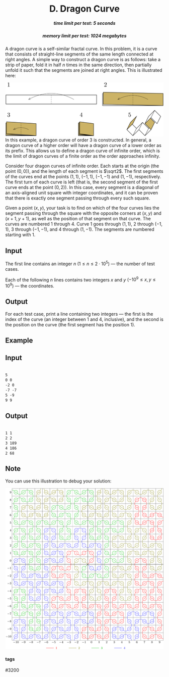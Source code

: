 <h1 style='text-align: center;'> D. Dragon Curve</h1>

<h5 style='text-align: center;'>time limit per test: 5 seconds</h5>
<h5 style='text-align: center;'>memory limit per test: 1024 megabytes</h5>

A dragon curve is a self-similar fractal curve. In this problem, it is a curve that consists of straight-line segments of the same length connected at right angles. A simple way to construct a dragon curve is as follows: take a strip of paper, fold it in half $n$ times in the same direction, then partially unfold it such that the segments are joined at right angles. This is illustrated here:

 ![](images/a5054c7b6623754e35680419d83ea45b62271758.png) In this example, a dragon curve of order $3$ is constructed. In general, a dragon curve of a higher order will have a dragon curve of a lower order as its prefix. This allows us to define a dragon curve of infinite order, which is the limit of dragon curves of a finite order as the order approaches infinity.

Consider four dragon curves of infinite order. Each starts at the origin (the point $(0,0)$), and the length of each segment is $\sqrt2$. The first segments of the curves end at the points $(1,1)$, $(-1,1)$, $(-1,-1)$ and $(1,-1)$, respectively. The first turn of each curve is left (that is, the second segment of the first curve ends at the point $(0,2)$). In this case, every segment is a diagonal of an axis-aligned unit square with integer coordinates, and it can be proven that there is exactly one segment passing through every such square.

Given a point $(x,y)$, your task is to find on which of the four curves lies the segment passing through the square with the opposite corners at $(x,y)$ and $(x+1,y+1)$, as well as the position of that segment on that curve. The curves are numbered $1$ through $4$. Curve $1$ goes through $(1,1)$, $2$ through $(-1,1)$, $3$ through $(-1,-1)$, and $4$ through $(1,-1)$. The segments are numbered starting with $1$.

## Input

The first line contains an integer $n$ ($1\le n\le2\cdot10^5$) — the number of test cases.

Each of the following $n$ lines contains two integers $x$ and $y$ ($-10^9\le x,y\le10^9$) — the coordinates.

## Output

For each test case, print a line containing two integers — the first is the index of the curve (an integer between $1$ and $4$, inclusive), and the second is the position on the curve (the first segment has the position $1$).

## Example

## Input


```

5
0 0
-2 0
-7 -7
5 -9
9 9

```
## Output


```

1 1
2 2
3 189
4 186
2 68

```
## Note

You can use this illustration to debug your solution:

 

 ![](images/649b5e2aaf4f0cd8207811a99aeb2a1404a37d29.png) 

#### tags 

#3200 